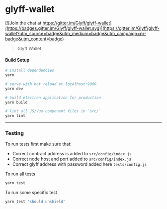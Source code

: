 # glyff-wallet

[![Join the chat at https://gitter.im/Glyff/glyff-wallet](https://badges.gitter.im/Glyff/glyff-wallet.svg)](https://gitter.im/Glyff/glyff-wallet?utm_source=badge&utm_medium=badge&utm_campaign=pr-badge&utm_content=badge)

> Glyff Wallet

#### Build Setup

```bash
# install dependencies
yarn

# serve with hot reload at localhost:9080
yarn dev

# build electron application for production
yarn build

# lint all JS/Vue component files in `src/`
yarn lint

```

---

### Testing

To run tests first make sure that: 
 - Correct contract address is added to `src/config/index.js`
 - Correct node host and port added to `src/config/index.js`
 - Correct glyff address with password added here `tests/config.js`

To run all tests
```bash
yarn test
```

To run some specific test
```bash
yarn test 'should unshield'
```
